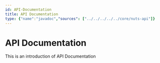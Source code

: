 ```yaml
---
id: API-Documentation
title: API Documentation
type: {"name":"javadoc","sources": ["../../../../../core/nuts-api"]}
---
```



# API Documentation
This is an introduction of API Documentation